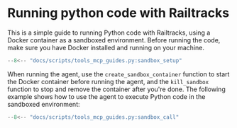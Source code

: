 # Running python code with Railtracks
This is a simple guide to running Python code with Railtracks, using a Docker container as a sandboxed environment.
Before running the code, make sure you have Docker installed and running on your machine.

```python
--8<-- "docs/scripts/tools_mcp_guides.py:sandbox_setup"
```

When running the agent, use the `create_sandbox_container` function to start the Docker container before running the agent, and the `kill_sandbox` function to stop and remove the container after you're done.
The following example shows how to use the agent to execute Python code in the sandboxed environment:

```python
--8<-- "docs/scripts/tools_mcp_guides.py:sandbox_call"
```
